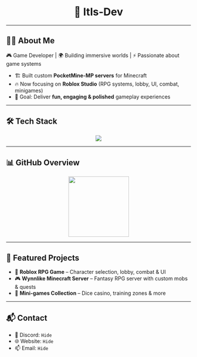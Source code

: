 <h1 align="center">🚀 ItIs-Dev</h1>

---

## 🧑‍💻 About Me
🎮 Game Developer | 🌍 Building immersive worlds | ⚡ Passionate about game systems  

- 🏗️ Built custom **PocketMine-MP servers** for Minecraft  
- 🔥 Now focusing on **Roblox Studio** (RPG systems, lobby, UI, combat, minigames)  
- 🎯 Goal: Deliver **fun, engaging & polished** gameplay experiences  

---

## 🛠️ Tech Stack
<p align="center">
  <img src="https://skillicons.dev/icons?i=lua,php,js,html,css,blender,vscode,github" />
</p>

---

## 📊 GitHub Overview
<p align="center">
  <img src="https://github-readme-streak-stats.herokuapp.com?user=ItIs-Dev&theme=tokyonight&hide_border=true" height="165" />
</p>

---

## 🚀 Featured Projects
- 🧩 **Roblox RPG Game** – Character selection, lobby, combat & UI  
- 🎮 **Wynnlike Minecraft Server** – Fantasy RPG server with custom mobs & quests  
- 🎲 **Mini-games Collection** – Dice casino, training zones & more  

---

## 📬 Contact
- 💬 Discord: `Hide`  
- 🌐 Website: `Hide`  
- 📫 Email: `Hide`  
